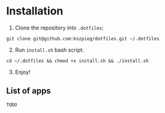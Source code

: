 # Installation
1. Clone the repository into `.dotfiles`:
```
git clone git@github.com:kszpieg/dotfiles.git ~/.dotfiles
```
2. Run `install.sh` bash script:
```
cd ~/.dotfiles && chmod +x install.sh && ./install.sh
```
3. Enjoy!
   
## List of apps
`TODO`